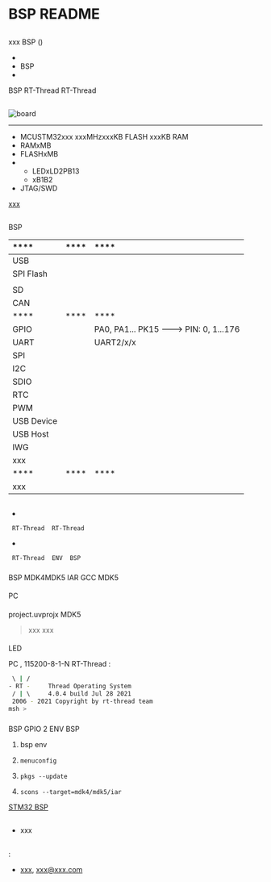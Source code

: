 # BSP README 

## 

 xxx  BSP () 



- 
- BSP 
- 

 BSP RT-Thread  RT-Thread 

## 





![board](figures/board.png)

 **** 

- MCUSTM32xxx xxxMHzxxxKB FLASH xxxKB RAM
-  RAMxMB
-  FLASHxMB
- 
  - LEDxLD2PB13
  - xB1B2
-  JTAG/SWD

 [xxx](https://xxx)

## 

 BSP 

| ****      | **** | ****                              |
| :----------------- | :----------: | :------------------------------------- |
| USB         |          |                                       |
| SPI Flash         |          |                                       |
|             |          |                                       |
| SD              |      |                                       |
| CAN               |      |                                       |
| ****      | **** | ****                              |
| GPIO              |          | PA0, PA1... PK15 ---> PIN: 0, 1...176 |
| UART              |          | UART2/x/x                       |
| SPI               |          |                               |
| I2C               |          |                             |
| SDIO              |      |                               |
| RTC               |      |                               |
| PWM               |      |                               |
| USB Device        |      |                               |
| USB Host          |      |                               |
| IWG               |      |                               |
| xxx               |      |                               |
| ****      | **** | ****                              |
|     xxx       |      |                                      |

## 



- 

     RT-Thread  RT-Thread  

- 

     RT-Thread  ENV  BSP 


### 

 BSP  MDK4MDK5  IAR  GCC  MDK5 

#### 

 PC

#### 

 project.uvprojx  MDK5 

>  xxx  xxx 

#### 

LED 

 PC , 115200-8-1-N RT-Thread :

```bash
 \ | /
- RT -     Thread Operating System
 / | \     4.0.4 build Jul 28 2021
 2006 - 2021 Copyright by rt-thread team
msh >
```
### 

 BSP  GPIO  2  ENV BSP 

1.  bsp  env 

2. `menuconfig`

3. `pkgs --update`

4. `scons --target=mdk4/mdk5/iar` 

 [STM32  BSP ](../docs/STM32BSP.md)

## 

- xxx

## 

:

-  [xxx](https://), <xxx@xxx.com>
